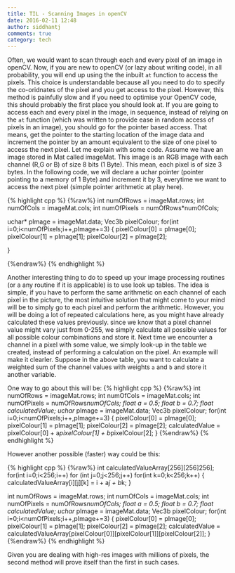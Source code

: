 ```yaml
---
title: TIL - Scanning Images in openCV
date: 2016-02-11 12:48
author: siddhantj
comments: true
category: tech
---
```


Often, we would want to scan through each and every pixel of an image in openCV. Now, if you are new to openCV (or lazy about writing code), in all probability, you will end up using the the inbuilt `at` function to access the pixels. This choice is understandable because all you need to do to specify the co-oridnates of the pixel and you get access to the pixel. However, this method is painfully slow and if you need to optimise your OpenCV code, this should probably the first place you should look at. If you are going to access each and every pixel in the image, in sequence, instead of relying on the `at` function (which was written to provide ease in random access of pixels in an image), you should go for the pointer based access. That means, get the pointer to the starting location of the image data and increment the pointer by an amount equivalent to the size of one pixel to access the next pixel. Let me explain with some code. Assume we have an image stored in Mat called imageMat. This image is an RGB image with each channel (R,G or B) of size 8 bits (1 Byte). This mean, each pixel is of size 3 bytes. In the following code, we will declare a uchar pointer (pointer pointing to a memory of 1 Byte) and increment it by 3, everytime we want to access the next pixel (simple pointer arithmetic at play here). 

{% highlight cpp %}
{%raw%}
int numOfRows = imageMat.rows;
int numOfCols = imageMat.cols;
int numOfPixels = numOfRows*numOfCols;

uchar* pImage = imageMat.data;
Vec3b pixelColour;
for(int i=0;i<numOfPixels;i++,pImage+=3)
{
	pixelColour[0] = pImage[0];
	pixelColour[1] = pImage[1];
	pixelColour[2] = pImage[2];
	
}

{%endraw%}
{% endhighlight %}

Another interesting thing to do to speed up your image processing routines (or a any routine if it is applicable) is to use look up tables. The idea is simple, if you have to perform the same arithmetic on each channel of each pixel in the picture, the most intuitive solution that might come to your mind will be to simply go to each pixel and perform the arithmetic. However, you will be doing a lot of repeated calculations here, as you might have already calculated these values previously. since we know that a pixel channel value might vary just from 0-255, we simply calculate all possible values for all possible colour combinations and store it. Next time we encounter a channel in a pixel with some value, we simply look-up in the table we created, instead of performing a calculation on the pixel. An example will make it clearler. Suppose in the above table, you want to calculate a weighted sum of the channel values with weights `a` and `b` and store it another variable.

One way to go about this will be: 
{% highlight cpp %}
{%raw%}
int numOfRows = imageMat.rows;
int numOfCols = imageMat.cols;
int numOfPixels = numOfRows*numOfCols;
float a = 0.5;
float b = 0.7;
float calculatedValue;
uchar* pImage = imageMat.data;
Vec3b pixelColour;
for(int i=0;i<numOfPixels;i++,pImage+=3)
{
	pixelColour[0] = pImage[0];
	pixelColour[1] = pImage[1];
	pixelColour[2] = pImage[2];
	calculatedValue = pixelColour[0] + a*pixelColour[1] + b*pixelColour[2];
}
{%endraw%}
{% endhighlight %}

However another possible (faster) way could be this:

{% highlight cpp %}
{%raw%}
int calculatedValueArray[256][256]256];
for(int i=0;i<256;i++)
	for (int j=0;j<256;j++)
	for(int k=0;k<256;k++)
	{
		calculatedValueArray[i][j][k] = i + a*j + b*k;
	}

int numOfRows = imageMat.rows;
int numOfCols = imageMat.cols;
int numOfPixels = numOfRows*numOfCols;
float a = 0.5;
float b = 0.7;
float calculatedValue;
uchar* pImage = imageMat.data;
Vec3b pixelColour;
for(int i=0;i<numOfPixels;i++,pImage+=3)
{
	pixelColour[0] = pImage[0];
	pixelColour[1] = pImage[1];
	pixelColour[2] = pImage[2];
	calculatedValue = calculatedValueArray[pixelColour[0]][pixelColour[1]][pixelColour[2]];
}
{%endraw%}
{% endhighlight %}  

Given you are dealing with high-res images with millions of pixels, the second method will prove itself than the first in such cases.
